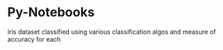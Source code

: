 # Py-Notebooks

Iris dataset classified using various classification algos and measure of accuracy for each
